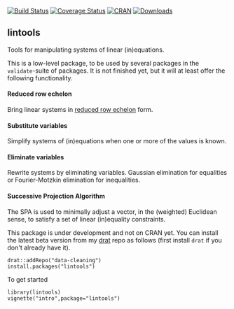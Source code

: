 [![Build Status](https://travis-ci.org/markvanderloo/lintools.svg?branch=master)](https://travis-ci.org/markvanderloo/lintools)
[![Coverage Status](https://coveralls.io/repos/markvanderloo/lintools/badge.svg)](https://coveralls.io/r/markvanderloo/lintools) 
[![CRAN](http://www.r-pkg.org/badges/version/lintools)](http://cran.r-project.org/web/packages/lintools/NEWS)
[![Downloads](http://cranlogs.r-pkg.org/badges/lintools)](http://cran.r-project.org/package=lintools/) 


## lintools

Tools for manipulating systems of linear (in)equations.

This is a low-level package, to be used by several packages in the
`validate`-suite of packages. It is not finished yet, but it will at
least offer the following functionality.

#### Reduced row echelon

Bring linear systems in [reduced row echelon](https://en.wikipedia.org/wiki/Row_echelon_form) form.

#### Substitute variables

Simplify systems of (in)equations when one or more of the values is known.

#### Eliminate variables

Rewrite systems by eliminating variables. Gaussian elimination for
equalities or Fourier-Motzkin elimination for inequalities.

#### Successive Projection Algorithm

The SPA is used to minimally adjust a vector, in the (weighted) Euclidean
sense, to satisfy a set of linear (in)equality constraints.

This package is under development and not on CRAN yet. You can install the
latest beta version from my
[drat](https://cran.rstudio.com/web/packages/drat/index.html) repo as follows
(first install `drat` if you don't already have it).
```
drat::addRepo("data-cleaning")
install.packages("lintools")
```

To get started
```
library(lintools)
vignette("intro",package="lintools")
```

